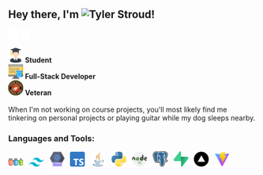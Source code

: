 ## Hey there, I'm ![Tyler Stroud](https://www.tylerstrouddev.com/)!

[<img src="./assets/linkedin.svg" alt="linkedin icon" width="20"/>](https://www.linkedin.com/in/tyler-w-stroud/)
[<img src="./assets/web.svg" alt="linkedin icon" width="20"/>](https://www.tylerstrouddev.com/)

<img src="./assets/graduated.svg" alt="student icon" width="30"/> **Student** <br/>
<img src="./assets/data.svg" alt="developer icon" width="30"/> **Full-Stack Developer** <br/>
<img src="./assets/usmc-logo.png" alt="marine logo" width="30"/> **Veteran** <br/><br/>
When I'm not working on course projects, you'll most likely find me tinkering on personal projects or playing guitar while my dog sleeps nearby.

### Languages and Tools:

<div>
<img src="./assets/HTMLCSSJS.png" width="30"/>&nbsp;&nbsp;
<img src="./assets/tailwind.png" width="30"/>&nbsp;&nbsp;
<img src="./assets/react.svg" width="30"/>&nbsp;&nbsp;
<img src="./assets/typescript.svg" width="30"/>&nbsp;&nbsp;
<img src="./assets/java.svg" width="30"/>&nbsp;&nbsp;
<img src="./assets/python.svg" width="30"/>&nbsp;&nbsp;
<img src="./assets/nodejs.svg" width="30"/>&nbsp;&nbsp;
<img src="./assets/postgressql.png" width="30"/>&nbsp;&nbsp;
<img src="./assets/supabase.png" width="30"/>&nbsp;&nbsp;
<img src="./assets/vercel.png" width="30"/>&nbsp;&nbsp;
<img src="./assets/Vitejs-logo.svg.png" width="30"/>
</div>

<!--
**TylerWStroud/TylerWStroud** is a ✨ _special_ ✨ repository because its `README.md` (this file) appears on your GitHub profile.

Here are some ideas to get you started:

- 🔭 I’m currently working on ...
- 🌱 I’m currently learning ...
- 👯 I’m looking to collaborate on ...
- 🤔 I’m looking for help with ...
- 💬 Ask me about ...
- 📫 How to reach me: ...
- 😄 Pronouns: ...
- ⚡ Fun fact: ...
  -->
